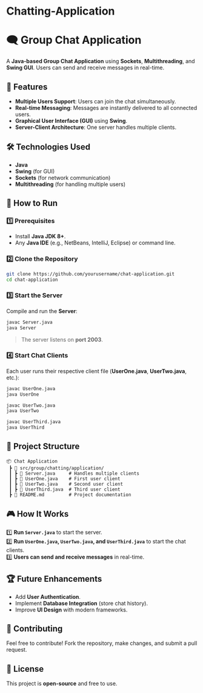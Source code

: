 # Chatting-Application

# 🗨️ Group Chat Application

A **Java-based Group Chat Application** using **Sockets**, **Multithreading**, and **Swing GUI**. Users can send and receive messages in real-time.

## 📌 Features
- **Multiple Users Support**: Users can join the chat simultaneously.
- **Real-time Messaging**: Messages are instantly delivered to all connected users.
- **Graphical User Interface (GUI)** using **Swing**.
- **Server-Client Architecture**: One server handles multiple clients.

## 🛠️ Technologies Used
- **Java**
- **Swing** (for GUI)
- **Sockets** (for network communication)
- **Multithreading** (for handling multiple users)

## 🚀 How to Run

### 1️⃣ Prerequisites
- Install **Java JDK 8+**.
- Any **Java IDE** (e.g., NetBeans, IntelliJ, Eclipse) or command line.

### 2️⃣ Clone the Repository
```sh
git clone https://github.com/yourusername/chat-application.git
cd chat-application
```

### 3️⃣ Start the Server
Compile and run the **Server**:
```sh
javac Server.java
java Server
```
> The server listens on **port 2003**.

### 4️⃣ Start Chat Clients
Each user runs their respective client file (**UserOne.java**, **UserTwo.java**, etc.):
```sh
javac UserOne.java
java UserOne
```
```sh
javac UserTwo.java
java UserTwo
```
```sh
javac UserThird.java
java UserThird
```

## 📂 Project Structure
```
📦 Chat Application
 ┣ 📂 src/group/chatting/application/
 ┃ ┣ 📜 Server.java     # Handles multiple clients
 ┃ ┣ 📜 UserOne.java    # First user client
 ┃ ┣ 📜 UserTwo.java    # Second user client
 ┃ ┣ 📜 UserThird.java  # Third user client
 ┣ 📜 README.md         # Project documentation
```

## 🎮 How It Works
1️⃣ **Run `Server.java`** to start the server.  
2️⃣ **Run `UserOne.java`, `UserTwo.java`, and `UserThird.java`** to start the chat clients.  
3️⃣ **Users can send and receive messages** in real-time.  

## 🏆 Future Enhancements
- Add **User Authentication**.
- Implement **Database Integration** (store chat history).
- Improve **UI Design** with modern frameworks.

## 🤝 Contributing
Feel free to contribute! Fork the repository, make changes, and submit a pull request.

## 📜 License
This project is **open-source** and free to use.
